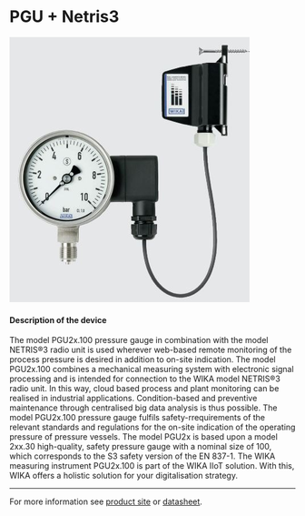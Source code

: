 # PGU + Netris3

![PGU_Netris3](/assets/PGU_Netris3.jpg)

#### Description of the device

The model PGU2x.100 pressure gauge in combination with the model NETRIS®3 radio unit is used wherever web-based remote monitoring of the process pressure is desired in addition to on-site indication.
The model PGU2x.100 combines a mechanical measuring system with electronic signal processing and is intended for connection to the WIKA model NETRIS®3 radio unit. In this way, cloud based process and plant monitoring can be realised in industrial applications. Condition-based and preventive maintenance through centralised big data analysis is thus possible.
The model PGU2x.100 pressure gauge fulfils safety-rrequirements of the relevant standards and regulations for the on-site indication of the operating pressure of pressure vessels.
The model PGU2x is based upon a model 2xx.30 high-quality, safety pressure gauge with a nominal size of 100, which corresponds to the S3 safety version of the EN 837-1.
The WIKA measuring instrument PGU2x.100 is part of the 
WIKA IIoT solution. With this, WIKA offers a holistic solution 
for your digitalisation strategy.

---

For more information see [product site](https://www.wika.com/en-en/pgu23_100_pgu26_100.WIKA?highlightedText=PGU) or [datasheet](https://www.wika.com/media/Data-sheets/Pressure/Pressure-gauges-with-output-signal/ds_pv4203_en_co.pdf).